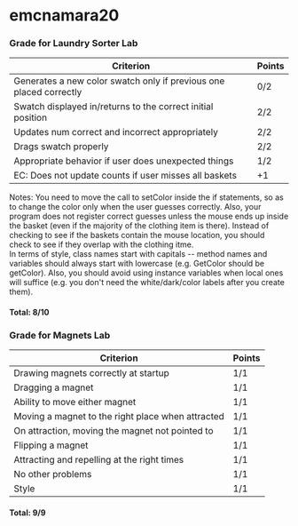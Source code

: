 # emcnamara20

### Grade for Laundry Sorter Lab
Criterion | Points
--- | ---
Generates a new color swatch only if previous one placed correctly | 0/2
Swatch displayed in/returns to the correct initial position | 2/2
Updates num correct and incorrect appropriately | 2/2
Drags swatch properly | 2/2
Appropriate behavior if user does unexpected things | 1/2
EC: Does not update counts if user misses all baskets | +1

Notes: You need to move the call to setColor inside the if statements, so as to change
the color only when the user guesses correctly.  Also, your program does not register
correct guesses unless the mouse ends up inside the basket (even if the majority of
the clothing item is there).  Instead of checking to see if the baskets contain the
mouse location, you should check to see if they overlap with the clothing itme.  
In terms of style, class names start with capitals -- method names and variables should 
always start with lowercase (e.g. GetColor should be getColor).  Also, you should avoid 
using instance variables when local ones will suffice (e.g. you don't need the 
white/dark/color labels after you create them).   

#### Total: 8/10

### Grade for Magnets Lab
Criterion | Points
--- | ---
Drawing magnets correctly at startup | 1/1
Dragging a magnet | 1/1
Ability to move either magnet | 1/1
Moving a magnet to the right place when attracted | 1/1
On attraction, moving the magnet not pointed to | 1/1
Flipping a magnet | 1/1
Attracting and repelling at the right times | 1/1
No other problems | 1/1
Style | 1/1

#### Total: 9/9
